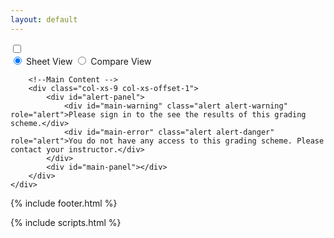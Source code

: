 ```yaml
---
layout: default
---
```


<nav class="navbar navbar-default navbar-fixed-top sub-nav">
    <div class="container">
            <div class="col-xs-2 btn-group sub-btn-group"> 
                <label id="release-toggle" class="switch"><input type="checkbox" id="togBtn"><div class="slider round"></div></label>
            </div>
              <div class="col-xs-8 col-xs-offset-1 btn-group view sub-btn-group optional" id="viewToggle" data-toggle="buttons">
                  <label class="btn btn-default active">
                      <input type="radio" name="options" value="userView" autocomplete="off" checked> Sheet View
                  </label>
                  <label class="col-xs-offset-11 btn btn-default">
                      <input type="radio" name="options" value="compareView" autocomplete="off"> Compare View
                  </label>
              </div>
              <!--div class="btn-group sub-btn-group pull-right optional" id="download"> 
                  <div id="download-button"></div>
              </div-->
      </div>
</nav>

<div class="container">
    <div id="content-container" class="row">
        <!--Nav Bar -->
        <nav class="col-xs-2 bs-docs-sidebar">
            <ul id="sidebar" class="nav nav-stacked fixed col-xs-2">
            </ul>
        </nav>

        <!--Main Content -->
        <div class="col-xs-9 col-xs-offset-1">
            <div id="alert-panel">
                <div id="main-warning" class="alert alert-warning" role="alert">Please sign in to the see the results of this grading scheme.</div>
                <div id="main-error" class="alert alert-danger" role="alert">You do not have any access to this grading scheme. Please contact your instructor.</div>
            </div>
            <div id="main-panel"></div>
        </div>
    </div>
  {% include footer.html %}
</div> <!-- /container -->

{% include scripts.html %}
<script src="{{site.baseurl}}/static/js/rubric.js"></script>